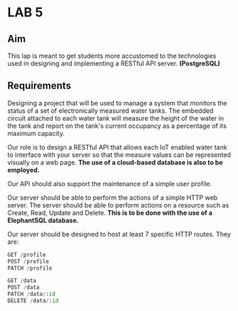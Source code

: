 # LAB 5

## Aim

This lap is meant to get students more accustomed to the technologies used in designing and implementing a RESTful API server. **(PostgreSQL)**

## Requirements
Designing a project that will be used to manage a system that monitors the status of a set of electronically measured water tanks. The embedded circuit attached to each water tank will measure the height of the water in the tank and report on the tank's current occupancy as a percentage of its maximum capacity.

Our role is to design a RESTful API that allows each IoT enabled water tank to interface with your server so that the measure values can be represented visually on a web page. **The use of a cloud-based database is also to be employed.**

Our API should also support the maintenance of a simple user profile.

Our server should be able to perform the actions of a simple HTTP web server. The server should be able to perform actions on a resource such as Create, Read, Update and Delete. **This is to be done with the use of a ElephantSQL database.**

Our server should be designed to host at least 7 specific HTTP routes. They are:

 ```py
 GET /profile
 POST /profile
 PATCH /profile

GET /data
POST /data
PATCH /data/:id
DELETE /data/:id 
```